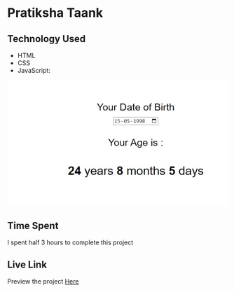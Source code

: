 # Pratiksha Taank
## Technology Used
- HTML
- CSS
- JavaScript:

![See what you type](./Image/Age.jpg)

## Time Spent
I spent half 3 hours to complete this project
## Live Link
Preview the project [Here]()
